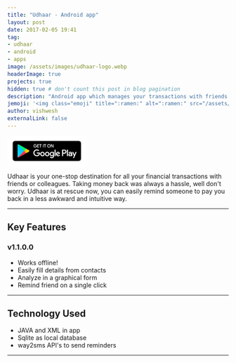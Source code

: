 ```yaml
---
title: "Udhaar - Android app"
layout: post
date: 2017-02-05 19:41
tag: 
- udhaar
- android
- apps
image: /assets/images/udhaar-logo.webp
headerImage: true
projects: true
hidden: true # don't count this post in blog pagination
description: "Android app which manages your transactions with friends."
jemoji: '<img class="emoji" title=":ramen:" alt=":ramen:" src="/assets/images/udhaar-logo.webp" height="20" width="20" align="absmiddle">'
author: vishwesh
externalLink: false
---
```


<a href="http://bit.ly/udhaar-app" target="_blank">
  <img width="180" height="70" border="0" align="center"  src="/assets/images/play-store.png"/>
</a>

Udhaar is your one-stop destination for all your financial transactions with friends or colleagues. Taking money back was always a hassle, well don't worry. Udhaar is at rescue now, you can easily remind someone to pay you back in a less awkward and intuitive way. 

---

## Key Features 

### v1.1.0.0

- Works offline!
- Easily fill details from contacts
- Analyze in a graphical form
- Remind friend on a single click

---

## Technology Used

- JAVA and XML in app
- Sqlite as local database
- way2sms API's to send reminders

---